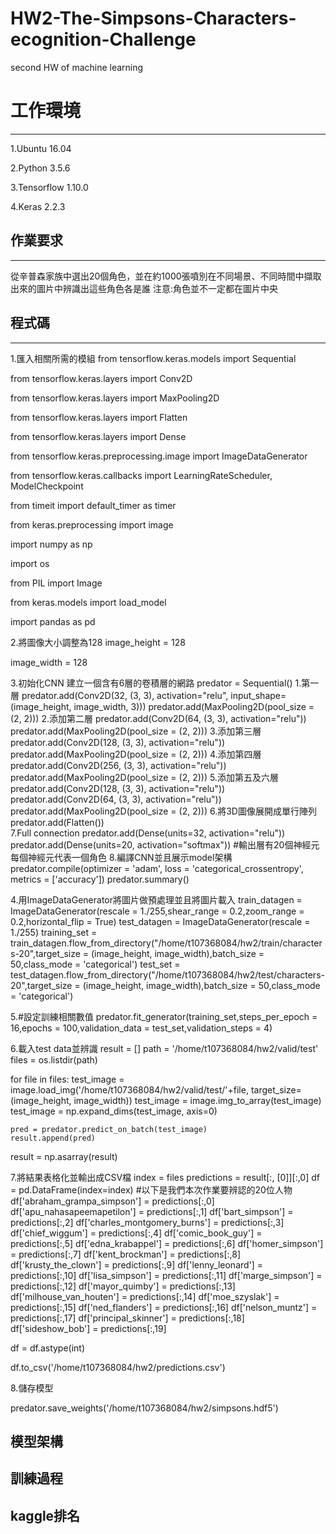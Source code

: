 # HW2-The-Simpsons-Characters-ecognition-Challenge
second HW of machine learning

# 工作環境
----------------
1.Ubuntu 16.04

2.Python 3.5.6

3.Tensorflow 1.10.0

4.Keras 2.2.3

## 作業要求
--------------------
從辛普森家族中選出20個角色，並在約1000張噴別在不同場景、不同時間中擷取出來的圖片中辨識出這些角色各是誰
注意:角色並不一定都在圖片中央

## 程式碼
-------------------
1.匯入相關所需的模組
from tensorflow.keras.models import Sequential

from tensorflow.keras.layers import Conv2D

from tensorflow.keras.layers import MaxPooling2D

from tensorflow.keras.layers import Flatten

from tensorflow.keras.layers import Dense

from tensorflow.keras.preprocessing.image import ImageDataGenerator

from tensorflow.keras.callbacks import LearningRateScheduler, ModelCheckpoint

from timeit import default_timer as timer

from keras.preprocessing import image

import numpy as np

import os

from PIL import Image

from keras.models import load_model

import pandas as pd


2.將圖像大小調整為128
image_height = 128

image_width = 128

3.初始化CNN 建立一個含有6層的卷積層的網路
predator = Sequential()
 1.第一層
predator.add(Conv2D(32, (3, 3), activation="relu", input_shape=(image_height, image_width, 3)))
predator.add(MaxPooling2D(pool_size = (2, 2)))
 2.添加第二層
predator.add(Conv2D(64, (3, 3), activation="relu"))
predator.add(MaxPooling2D(pool_size = (2, 2)))
 3.添加第三層
predator.add(Conv2D(128, (3, 3), activation="relu"))
predator.add(MaxPooling2D(pool_size = (2, 2)))
 4.添加第四層
predator.add(Conv2D(256, (3, 3), activation="relu"))
predator.add(MaxPooling2D(pool_size = (2, 2)))
 5.添加第五及六層
predator.add(Conv2D(128, (3, 3), activation="relu"))
predator.add(Conv2D(64, (3, 3), activation="relu"))
predator.add(MaxPooling2D(pool_size = (2, 2)))
 6.將3D圖像展開成單行陣列
predator.add(Flatten())    
 7.Full connection
predator.add(Dense(units=32, activation="relu"))
predator.add(Dense(units=20, activation="softmax"))   #輸出層有20個神經元 每個神經元代表一個角色
 8.編譯CNN並且展示model架構
predator.compile(optimizer = 'adam', loss = 'categorical_crossentropy', metrics = ['accuracy'])
predator.summary()

4.用ImageDataGenerator將圖片做預處理並且將圖片載入
train_datagen = ImageDataGenerator(rescale = 1./255,shear_range = 0.2,zoom_range = 0.2,horizontal_flip = True)
test_datagen = ImageDataGenerator(rescale = 1./255)
training_set = train_datagen.flow_from_directory("/home/t107368084/hw2/train/characters-20",target_size = (image_height, image_width),batch_size = 50,class_mode = 'categorical')
test_set = test_datagen.flow_from_directory("/home/t107368084/hw2/test/characters-20",target_size = (image_height, image_width),batch_size = 50,class_mode = 'categorical')

5.#設定訓練相關數值
predator.fit_generator(training_set,steps_per_epoch = 16,epochs = 100,validation_data = test_set,validation_steps = 4)

6.載入test data並辨識
result = []
path = '/home/t107368084/hw2/valid/test'
files = os.listdir(path)

for file in files:
    test_image = image.load_img('/home/t107368084/hw2/valid/test/'+file, target_size=(image_height, image_width))
    test_image = image.img_to_array(test_image)
    test_image = np.expand_dims(test_image, axis=0)

    pred = predator.predict_on_batch(test_image)
    result.append(pred)

result = np.asarray(result)

7.將結果表格化並輸出成CSV檔
index = files
predictions = result[:, [0]][:,0]
df = pd.DataFrame(index=index)
#以下是我們本次作業要辨認的20位人物
df['abraham_grampa_simpson'] = predictions[:,0]
df['apu_nahasapeemapetilon'] = predictions[:,1]
df['bart_simpson'] = predictions[:,2]
df['charles_montgomery_burns'] = predictions[:,3]
df['chief_wiggum'] = predictions[:,4]
df['comic_book_guy'] = predictions[:,5]
df['edna_krabappel'] = predictions[:,6]
df['homer_simpson'] = predictions[:,7]
df['kent_brockman'] = predictions[:,8]
df['krusty_the_clown'] = predictions[:,9]
df['lenny_leonard'] = predictions[:,10]
df['lisa_simpson'] = predictions[:,11]
df['marge_simpson'] = predictions[:,12]
df['mayor_quimby'] = predictions[:,13]
df['milhouse_van_houten'] = predictions[:,14]
df['moe_szyslak'] = predictions[:,15]
df['ned_flanders'] = predictions[:,16]
df['nelson_muntz'] = predictions[:,17]
df['principal_skinner'] = predictions[:,18]
df['sideshow_bob'] = predictions[:,19]

df = df.astype(int)

df.to_csv('/home/t107368084/hw2/predictions.csv')

8.儲存模型

predator.save_weights('/home/t107368084/hw2/simpsons.hdf5')

## 模型架構

## 訓練過程

## kaggle排名



